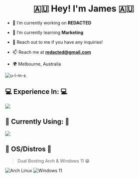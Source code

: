 <h1 align="center">🇦🇺 Hey! I'm James 🇦🇺</h1>

- 🔭 I’m currently working on **REDACTED**

- 🌱 I’m currently learning **Marketing**

- 🤝 Reach out to me if you have any inquiries!

- 📫 Reach me at **redacted@gmail.com**

- 🌍 Melbourne, Australia

<p align="left"> <img src="https://komarev.com/ghpvc/?username=jamesspaven&label=Profile%20views&color=0e75b6&style=flat" alt="u-l-m-s" /> </p>

<p align="left">
</p>

<h2 align="left">💻 Experience In: 💻</h2>

<p align="left">
  <a href="https://skillicons.dev">
    <img src="https://skillicons.dev/icons?i=pr,ae,ai,ps,windows,blender,redhat,ubuntu,obsidian,figma,apple,vim&theme=dark" />
  </a>
</p>

<h2 align="left">🧰 Currently Using: 🧰</h2>

<p align="left">
  <a href="https://skillicons.dev">
    <img src="https://skillicons.dev/icons?i=github,gmail,linux,arch,gcp,neovim,python,discord,bots,notion,svg,vscode,visualstudio&theme=dark" />  </a>
</p>

 <h2>🐧 OS/Distros 🐧 </h2>

> Dual Booting Arch & Windows 11 😁

<p>
  <a alt="Arch">
  <img alt="Arch Linux" src="https://img.shields.io/badge/Arch-E95420?style=for-the-badge&logo=archlinux&logoColor=blue&color=white" />
  </a>
  <img alt="Windows 11"
    src="https://img.shields.io/badge/Windows-0078D6?style=for-the-badge&logo=windows&logoColor=white"/>
</p>
